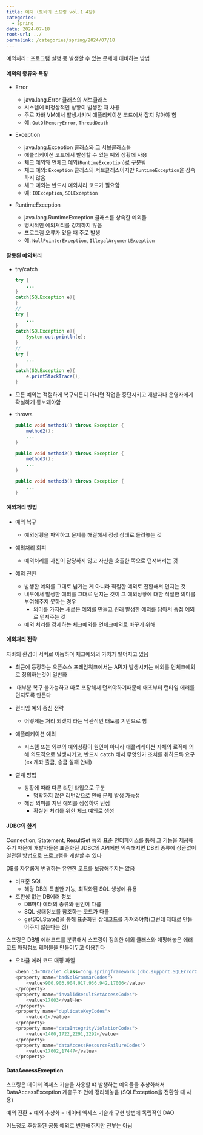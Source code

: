 ```yaml
---
title: 예외 (토비의 스프링 vol.1 4장)
categories:
  - Spring
date: 2024-07-18
root-url: ../
permalink: /categories/spring/2024/07/18
---
```

예외처리 : 프로그램 실행 중 발생할 수 있는 문제에 대비하는 방법

#### 예외의 종류와 특징
- Error
	- java.lang.Error 클래스의 서브클래스
	- 시스템에 비정상적인 상황이 발생할 때 사용
	- 주로 자바 VM에서 발생시키며 애플리케이션 코드에서 잡지 않아야 함
	- 예: `OutOfMemoryError`, `ThreadDeath`

- Exception
	- java.lang.Exception 클래스와 그 서브클래스들
	- 애플리케이션 코드에서 발생할 수 있는 예외 상황에 사용
	- 체크 예외와 언체크 예외(`RuntimeException`)로 구분됨
	- 체크 예외: `Exception` 클래스의 서브클래스이지만 `RuntimeException`을 상속하지 않음
	- 체크 예외는 반드시 예외처리 코드가 필요함 
	- 예: `IOException`, `SQLException`

- RuntimeException
	- java.lang.RuntimeException 클래스를 상속한 예외들
	- 명시적인 예외처리를 강제하지 않음
	- 프로그램 오류가 있을 때 주로 발생
	- 예: `NullPointerException`, `IllegalArgumentException`


#### 잘못된 예외처리
- try/catch
    ```java
	try {
		... 
	}
	catch(SQLException e){
	}
	//
	try {
		... 
	}
	catch(SQLException e){
		System.out.println(e);
	}
	//
	try {
		... 
	}
	catch(SQLException e){
		e.printStackTrace();
	}
    ```  

- 모든 예외는 적절하게 복구되든지 아니면 작업을 중단시키고 개발자나 운영자에게 확실하게 통보돼야함

- throws
    ```java
	public void method1() throws Exception {
		method2();
		...
	}
	
	public void method2() throws Exception {
		method3();
		...
	}
	
	public void method3() throws Exception {
		...
	}
    ```  


#### 예외처리 방법
- 예외 복구
	- 예외상황을 파악하고 문제를 해결해서 정상 상태로 돌려놓는 것

- 예외처리 회피
	- 예외처리를 자신이 담당하지 않고 자신을 호출한 쪽으로 던져버리는 것

- 예외 전환
	- 발생한 예외를 그대로 넘기는 게 아니라 적절한 예외로 전환해서 던지는 것
	- 내부에서 발생한 예외를 그대로 던지는 것이 그 예외상황에 대한 적절한 의미를 부여해주지 못하는 경우
		- 의미를 가지는 새로운 예외를 만들고 원래 발생한 예외를 담아서 중첩 예외로 던져주는 것
	- 예외 처리를 강제하는 체크예외를 언체크예외로 바꾸기 위해


#### 예외처리 전략
자바의 환경이 서버로 이동하며 체크예외의 가치가 떨어지고 있음
- 최근에 등장하는 오픈소스 프레임워크에서는 API가 발생시키는 예외를 언체크예외로 정의하는것이 일반화
-  대부분 복구 불가능하고 따로 포장해서 던져야하기때문에 애초부터 런타임 에러를 던지도록 만든다

- 런타임 예외 중심 전략
	- 어떻게든 처리 되겠지 라는 낙관적인 태도를 기반으로 함
- 애플리케이션 예외
	- 시스템 또는 외부의 예외상황이 원인이 아니라 애플리케이션 자체의 로직에 의해 의도적으로 발생시키고, 반드시 catch 해서 무엇인가 조치를 취하도록 요구 (ex 계좌 출금, 송금 실패 안내)
- 설계 방법
	- 상황에 따라 다른 리턴 타입으로 구분
		- 명확하지 않은 리턴값으로 인해 문제 발생 가능성
	- 해당 의미를 지닌 예외를 생성하여 던짐
		- 확실한 처리를 위한 체크 예외로 생성


#### JDBC의 한계
Connection, Statement, ResultSet 등의 표준 인터페이스를 통해 그 기능을 제공해주기 때문에 개발자들은 표준화된 JDBC의 API에만 익숙해지면 DB의 종류에 상관없이 일관된 방법으로 프로그램을 개발할 수 있다

DB를 자유롭게 변경하는 유연한 코드를 보장해주지는 않음
- 비표준 SQL
	- 해당 DB의 특별한 기능, 최적화된 SQL 생성에 유용
- 호환성 없는 DB에러 정보
	- DB마다 에러의 종류와 원인이 다름
	- SQL 상태정보를 참조하는 코드가 다름
	- getSQLState()을 통해 표준화된 상태코드를 가져와야함(그런데 제대로 만들어주지 않는다는 점)

스프링은 DB별 에러코드를 분류해서 스프링이 정의한 예외 클래스와 매핑해놓은 에러코드 매핑정보 테이블을 만들어두고 이용한다

- 오라클 에러 코드 매핑 파일
    ```java
	<bean id="Oracle" class="org.springframework.jdbc.support.SQLErrorCodes">
	<property name="badSqlGrammarCodes"〉
		<value>900,903,904,917,936,942,17006</value>
	</property> 
	<property name="invalidResultSetAccessCodes"> 
		<value>17003</val니e>
	</property>
	<property name="duplicateKeyCodes">
		<value>1</value>
	</property>
	<property name="dataIntegrityViolationCodes">
		<value>1400,1722,2291,2292</value>
	</property>
	<property name="dataAccessResourceFailureCodes"〉
		<value>17002,17447</value>
	</property>
    ```  


#### DataAccessException
스프링은 데이터 엑세스 기술을 사용할 떄 발생하는 예외들을 추상화해서 DataAccessException 계층구조 안에 정리해놓음
(SQLException을 전환할 때 사용)

예외 전환 + 예외 추상화 = 데이터 엑세스 기술과 구현 방법에 독립적인 DAO

어느정도 추상화된 공통 예외로 변환해주지만 전부는 아님
